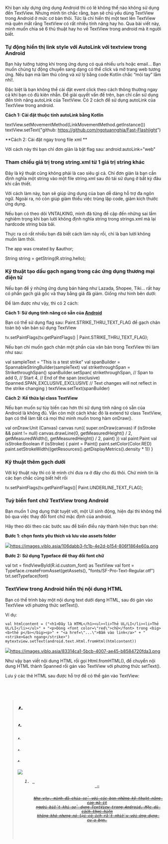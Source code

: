 Khi bạn xây dựng ứng dụng Android thì có lẽ không thể nào không sử dụng đến TextView. Nhưng mình tin chắc rằng, bạn sẽ chủ yếu dùng TextView trong Android ở mức cơ bản thôi. Tức là chỉ hiển thị một text lên TextView mà quên mất rằng TextView có rất nhiều tính năng hay ho. Qua bài viết này, mình muốn chia sẻ 6 thủ thuật hay ho về TextView trong android mà ít người biết.

### Tự động hiển thị link style với AutoLink với textview trong Android

Bạn hãy tưởng tượng khi trong ứng dụng có quá nhiều urls hoặc email... Bạn muốn chúng tự động chuyển sang dạng có thể click và mở trang web tương ứng. Nếu bạn mà làm thủ công và xử lý bằng code Kotlin chắc “mỏi tay” lắm nhỉ!. 

Đặc biệt là bạn không thể cài đặt event click theo cách thông thường ngay cả khi bạn có đủ kiên nhẫn. Để giải quyết vấn đề trên, bạn chỉ cần sử dụng đến tính năng autoLink của TextView. Có 2 cách để sử dụng autoLink của TextView trong android.

**Cách 1: Cài đặt thuộc tính autoLink bằng Kotlin**

 textView.setMovementMethod(LinkMovementMethod.getInstance()) 
 textView.setText("github: https://github.com/ngotuannghia/Fast-Flashlight")

**Cách 2: Cài đặt ngay trong file xml **

Với cách này thì bạn chỉ đơn giản là bật flag sau: android:autoLink="web" 

<TextView 
          android:autoLink="all" 
          android:textColorLink="#FF0000" 
          android:linksClickable="true" 
         android:text="github: https://github.com/ngotuannghia/Fast-Flashlight" 
         android:layout_width="wrap_content" 
         android:layout_height="wrap_content" />
          
### Tham chiếu giá trị trong string.xml từ 1 giá trị string khác 

Đây là kỹ thuật cũng không phải là cao siêu gì cả. Chỉ đơn giản là bạn cần định nghĩa một string vào một file string.xml sau đó tái sử dụng ở bất kỳ đâu khi cần thiết. 

Với cách làm này, bạn sẽ giúp ứng dụng của bạn dễ dàng hỗ trợ đa ngôn ngữ. Ngoài ra, nó còn giúp giảm thiểu việc trùng lặp code, giảm kích thước ứng dụng. 

Nếu bạn có theo dõi VNTALKING, mình đã từng đề cập đến những sai lầm nghiêm trọng khi bạn lười không định nghĩa string trong strings.xml mà lại hardcode string bừa bãi. 

Thực ra có rất nhiều bạn đã biết cách làm này rồi, chỉ là bạn lười không muốn làm thôi. 

<resources> 
    <string name="description">The app was created by &author; </string> 
</resources> 

<TextView 
          android:layout_width="match_parent" 
          android:layout_height="wrap_content" 
          android:text="@string/description" /> 
          
String string = getString(R.string.hello);
 
### Kỹ thuật tạo dấu gạch ngang trong các ứng dụng thương mại điện tử
 
Nếu bạn để ý nhứng ứng dụng bán hàng như Lazada, Shopee, Tiki… rất hay có phần gạch giá gốc và thay bằng giá đã giảm. Giống như hình bên dưới:

Để làm được như vậy, thì có 2 cách: 

**Cách 1: Sử dụng tính năng có sẵn của [Android](https://phuckhangmobile.com/)**

Bạn có thể sử dụng flag sau: Paint.STRIKE_THRU_TEXT_FLAG để gạch chân toàn bộ văn bản sử dụng TextView 

tv.setPaintFlags(tv.getPaintFlags() | Paint.STRIKE_THRU_TEXT_FLAG); 

Nếu bạn chỉ muốn gạch chân một phần của văn bản trong TextView thì làm như sau: 

val sampleText = "This is a test strike" 
val spanBuilder = SpannableStringBuilder(sampleText) 
val strikethroughSpan = StrikethroughSpan() 
spanBuilder.setSpan( 
    strikethroughSpan, // Span to add 
    0, // Start 
    4, // End of the span (exclusive) 
    Spanned.SPAN_EXCLUSIVE_EXCLUSIVE // Text changes will not reflect in the strike changing 
    )
textView.setText(spanBuilder)

**Cách 2: Kế thừa lại class TextView** 

Nếu bạn muốn sự tùy biến cao hơn thì sử dụng tính năng có sẵn của Android là không đủ. Vẫn còn một cách khác đó là extend từ class TextView, bạn có thể làm tất cả mọi thứ mình muốn trong hàm onDraw(). 

val onDraw:Unit 
(Canvas) 
canvas 
run({ super.onDraw(canvas) 
    if (isStroke && paint != null) 
    canvas.drawLine(0, 
        getMeasuredHeight() / 2, 
        getMeasuredWidth(), 
        getMeasuredHeight() / 2, paint) }) 
val paint:Paint 
val isStroke:Boolean
if (isStroke) 
{ 
    paint = Paint() 
    paint.setColor(Color.RED) 
    paint.setStrokeWidth((getResources().getDisplayMetrics().density * 1))
}

### Kỹ thuật thêm gạch dưới 

Với kỹ thuật này thì có lẽ mình chỉ đưa ra ở đây cho đủ thôi. Chứ mình tin là các bạn chắc cũng biết hết rồi

tv.setPaintFlags(tv.getPaintFlags()| Paint.UNDERLINE_TEXT_FLAG);

### Tuỳ biến font chữ TextView trong Android 

Bạn muốn 1 ứng dụng thật tuyệt vời, một UI sinh động, hiện đại thì không thể bỏ qua việc thay đổi font chữ mặc định của android. 

Hãy theo dõi theo các bước sau để biến điều này thành hiện thực bạn nhé: 

**Bước 1: chọn fonts yêu thích và lưu vào assets folder**

![](https://images.viblo.asia/106dabb3-fc1b-4e2d-b154-806f1864e60a.png)https://images.viblo.asia/106dabb3-fc1b-4e2d-b154-806f1864e60a.png

**Bước 2: Sử dụng Typeface để thay đổi font chữ** 

val txt = findViewById(R.id.custom_font) as TextView 
val font = Typeface.createFromAsset(getAssets(), "fonts/SF-Pro-Text-Regular.otf") 
txt.setTypeface(font)

### TextView trong Android hiển thị nội dung HTML 

Bạn có thể trình bày một nội dung text dưới dạng HTML, sau đó gán vào TextView với phương thức setText(). 

Ví dụ: 
    
    val htmlcontent = ("<h1>Đây là HTML</h1><ul><li>Thẻ UL/LI</li><li>Thẻ UL/LI</li></ul>" + "<p>Dòng <font color=\"red\">chữ</font> trong <big><b>thẻ p</b></big><p>" + "<a href=\"...\">Bấm vào link</a>" + "<strike>Gạch ngang</strike>") 
    mytextview.setText(android.text.Html.fromHtml(htmlcontent))
    
![](https://images.viblo.asia/83314ca1-5bcb-4007-ae45-b8584720fda3.png)https://images.viblo.asia/83314ca1-5bcb-4007-ae45-b8584720fda3.png

Như vậy bạn viết nội dung HTML rồi gọi Html.fromHTML(), để chuyển nội dung HTML thành Spanned rồi gán vào TextView với phương thức setText(). 

Lưu ý các thẻ HTML sau được hỗ trợ để có thể gán vào TextView: 

<p> <div> <p> <br> <b> <i> <strong> <em> <u> <tt> <dfn> <sub> <sup> <blockquote> 
<cite> <big> <small> <font size="..." color="..." face="..."> 
<h1>, <h2>, <h3>, <h4>, <h5>, <h6> 
<a href="..."> <img src="..."> <ul> <ol> 
<li> <code> <center> <strike> 

Như vậy, mình đã chia sẻ với các bạn những kỹ thuật nâng cao mà ít người biết khi sử dụng TextView trong Android. Mặc dù cách thực hiện không khó nhưng nó lại có ích rất nhiều với ứng dụng của bạn.